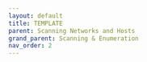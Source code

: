 ```yaml
---
layout: default
title: TEMPLATE
parent: Scanning Networks and Hosts
grand_parent: Scanning & Enumeration
nav_order: 2
---
```





